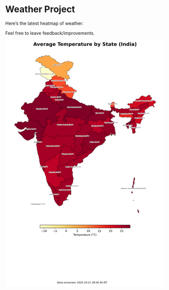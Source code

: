 # Weather Project

Here’s the latest heatmap of weather:

Feel free to leave feedback/improvements.

![India Heatmap](docs/assets/india_heatmap.png?v=F788A4)
